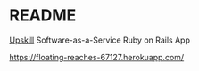 # README

[Upskill](http://upskillcourses.com) Software-as-a-Service Ruby on Rails App

https://floating-reaches-67127.herokuapp.com/
